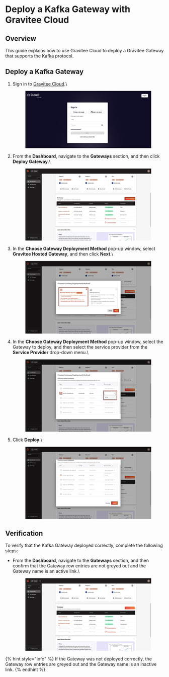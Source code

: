 # Deploy a Kafka Gateway with Gravitee Cloud

## Overview

This guide explains how to use Gravitee Cloud to deploy a Gravitee Gateway that supports the Kafka protocol.

## Deploy a Kafka Gateway

1.  Sign in to [Gravitee Cloud](https://cloud.gravitee.io/).\


    <figure><img src="../.gitbook/assets/image (304).png" alt=""><figcaption></figcaption></figure>
2.  From the **Dashboard**, navigate to the **Gateways** section, and then click **Deploy Gateway**.\


    <figure><img src="../.gitbook/assets/C1B3BA37-339C-4235-9592-B7EABB4DDA45_1_201_a.jpeg" alt=""><figcaption></figcaption></figure>
3.  In the **Choose Gateway Deployment Method** pop-up window, select **Gravitee Hosted Gateway**, and then click **Next**.\


    <figure><img src="../.gitbook/assets/6C8CD77A-4C9A-4F45-B4BE-60573E916673_1_201_a.jpeg" alt=""><figcaption></figcaption></figure>
4.  In the **Choose Gateway Deployment Method** pop-up window, select the Gateway to deploy, and then select the service provider from the **Service Provider** drop-down menu.\


    <figure><img src="../.gitbook/assets/0A2F33F4-D84C-4808-BA20-482A2A658C77_1_201_a.jpeg" alt=""><figcaption></figcaption></figure>
5.  Click **Deploy**.\


    <figure><img src="../.gitbook/assets/DC3226E4-FF3B-43D8-93E3-28D878326053_1_201_a.jpeg" alt=""><figcaption></figcaption></figure>

## Verification

To verify that the Kafka Gateway deployed correctly, complete the following steps:

*   From the **Dashboard**, navigate to the **Gateways** section, and then confirm that the Gateway row entries are not greyed out and the Gateway name is an active link.\


    <figure><img src="../.gitbook/assets/image (335).png" alt=""><figcaption></figcaption></figure>

{% hint style="info" %}
If the Gateway was not deployed correctly, the Gateway row entries are greyed out and the Gateway name is an inactive link.
{% endhint %}
